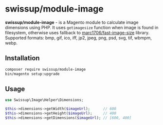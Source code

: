 # swissup/module-image

**swissup/module-image** - is a Magento module to calculate image dimensions
using PHP. It uses `getimagesize` function when image is found in filesystem,
otherwise uses fallback to [marc1706/fast-image-size](https://github.com/marc1706/fast-image-size)
library. Supported formats: bmp, gif, ico, iff, jp2, jpeg, png, psd, svg, tif,
wbmpm, webp.

## Installation

```bash
composer require swissup/module-image
bin/magento setup:upgrade
```

## Usage

```php
use Swissup\Image\Helper\Dimensions;

$this->dimensions->getWidth($imageUrl);      // 600
$this->dimensions->getHeight($imageUrl);     // 400
$this->dimensions->getDimensions($imageUrl); // [600, 400]
```
